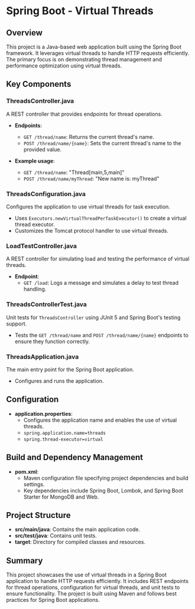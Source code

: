 # Spring Boot - Virtual Threads

## Overview
This project is a Java-based web application built using the Spring Boot framework. It leverages virtual threads to handle HTTP requests efficiently. The primary focus is on demonstrating thread management and performance optimization using virtual threads.

## Key Components

### ThreadsController.java
A REST controller that provides endpoints for thread operations.

- **Endpoints**:
  - `GET /thread/name`: Returns the current thread's name.
  - `POST /thread/name/{name}`: Sets the current thread's name to the provided value.

- **Example usage**:
  - `GET /thread/name`: "Thread[main,5,main]"
  - `POST /thread/name/myThread`: "New name is: myThread"

### ThreadsConfiguration.java
Configures the application to use virtual threads for task execution.

- Uses `Executors.newVirtualThreadPerTaskExecutor()` to create a virtual thread executor.
- Customizes the Tomcat protocol handler to use virtual threads.

### LoadTestController.java
A REST controller for simulating load and testing the performance of virtual threads.

- **Endpoint**:
  - `GET /load`: Logs a message and simulates a delay to test thread handling.

### ThreadsControllerTest.java
Unit tests for `ThreadsController` using JUnit 5 and Spring Boot's testing support.

- Tests the `GET /thread/name` and `POST /thread/name/{name}` endpoints to ensure they function correctly.

### ThreadsApplication.java
The main entry point for the Spring Boot application.

- Configures and runs the application.

## Configuration
- **application.properties**:
  - Configures the application name and enables the use of virtual threads.
  - `spring.application.name=threads`
  - `spring.thread-executor=virtual`

## Build and Dependency Management
- **pom.xml**:
  - Maven configuration file specifying project dependencies and build settings.
  - Key dependencies include Spring Boot, Lombok, and Spring Boot Starter for MongoDB and Web.

## Project Structure
- **src/main/java**: Contains the main application code.
- **src/test/java**: Contains unit tests.
- **target**: Directory for compiled classes and resources.

## Summary
This project showcases the use of virtual threads in a Spring Boot application to handle HTTP requests efficiently. It includes REST endpoints for thread operations, configuration for virtual threads, and unit tests to ensure functionality. The project is built using Maven and follows best practices for Spring Boot applications.